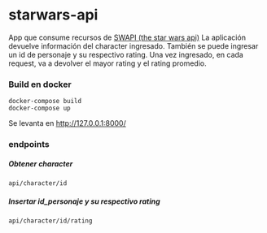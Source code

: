 # starwars-api

App que consume recursos de [SWAPI (the star wars api)](https://swapi.dev/)
La aplicación devuelve información del character ingresado. También se puede ingresar un id de personaje y su respectivo
rating. Una vez ingresado, en cada request, va a devolver el mayor rating y el rating promedio.

### Build en docker

```
docker-compose build
docker-compose up
```

Se levanta en http://127.0.0.1:8000/

### endpoints
##### Obtener character 
```
api/character/id
```
##### Insertar id_personaje y su respectivo rating
```
api/character/id/rating
```